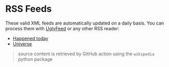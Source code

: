 # RSS Feeds
These valid XML feeds are automatically updated on a daily basis. You can process them with [UglyFeed](https://github.com/fabriziosalmi/UglyFeed) or any other RSS reader:

- [Happened today](https://github.com/fabriziosalmi/uglyfeed-cdn/blob/main/happened-today/README.md)
- [Universe](https://github.com/fabriziosalmi/uglyfeed-cdn/blob/main/universe/README.md)

> source content is retrieved by GitHub action using the `wikipedia` python package
